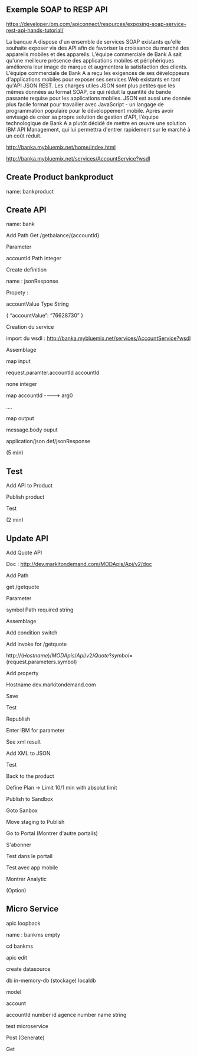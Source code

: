
Exemple SOAP to RESP API
------------------------

https://developer.ibm.com/apiconnect/resources/exposing-soap-service-rest-api-hands-tutorial/

La banque A dispose d'un ensemble de services SOAP existants qu'elle souhaite exposer via des API afin de favoriser la croissance du marché des appareils mobiles et des appareils. L'équipe commerciale de Bank A sait qu'une meilleure présence des applications mobiles et périphériques améliorera leur image de marque et augmentera la satisfaction des clients.
L'équipe commerciale de Bank A a reçu les exigences de ses développeurs d'applications mobiles pour exposer ses services Web existants en tant qu'API JSON REST. Les charges utiles JSON sont plus petites que les mêmes données au format SOAP, ce qui réduit la quantité de bande passante requise pour les applications mobiles. JSON est aussi une donnée plus facile
format pour travailler avec JavaScript - un langage de programmation populaire pour le développement mobile.
Après avoir envisagé de créer sa propre solution de gestion d'API, l'équipe technologique de Bank A a plutôt décidé de mettre en œuvre une solution IBM API Management, qui lui permettra d'entrer rapidement sur le marché à un coût réduit.


http://banka.mybluemix.net/home/index.html

http://banka.mybluemix.net/services/AccountService?wsdl

Create Product bankproduct
--------------------------

name: bankproduct

Create API
----------

name: bank

Add Path 
Get /getbalance/{accountId}

Parameter

accountId   Path  	integer

Create definition

name : jsonResponse

Propety :

accountValue   Type String

{
  “accountValue”: “76628730”
}

Creation du service

import du wsdl : http://banka.mybluemix.net/services/AccountService?wsdl

Assemblage

map input

request.paramter.accountId				accountId

none 									integer


map accountId ----> arg0

....

map output

message.body							ouput

application/json    					def/jsonResponse

(5 min) 

Test
----

Add API to Product

Publish product

Test

(2 min)

Update API
----------

Add Quote API

Doc : http://dev.markitondemand.com/MODApis/Api/v2/doc

Add Path

get /getquote

Parameter

symbol 	Path	required	string

Assemblage

Add condition switch

Add invoke for /getquote

http://$(Hostname)/MODApis/Api/v2/Quote?symbol=$(request.parameters.symbol)

Add property

Hostname dev.markitondemand.com

Save

Test 

Republish

Enter IBM for parameter

See xml result

Add XML to JSON

Test

Back to the product

Define Plan -> Limit 10/1 min with absolut limit

Publish to Sandbox

Goto Sanbox

Move staging to Publish

Go to Portal  (Montrer d'autre portails)

S'abonner

Test dans le portail

Test avec app mobile

Montrer Analytic




(Option)

Micro Service
------------

apic loopback

name : bankms
empty

cd bankms

apic edit

create datasource

db in-memory-db   (stockage) localdb

model

account

accountId number id
agence number
name string

test microservice

Post  (Generate)

Get






